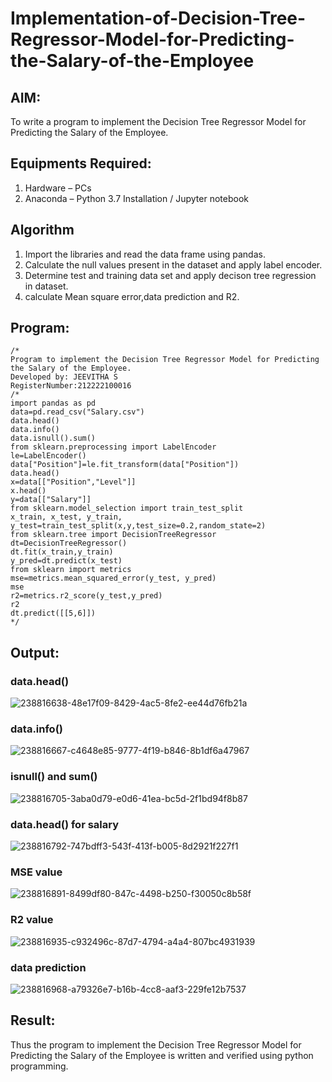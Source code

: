 # Implementation-of-Decision-Tree-Regressor-Model-for-Predicting-the-Salary-of-the-Employee

## AIM:
To write a program to implement the Decision Tree Regressor Model for Predicting the Salary of the Employee.

## Equipments Required:
1. Hardware – PCs
2. Anaconda – Python 3.7 Installation / Jupyter notebook

## Algorithm
1. Import the libraries and read the data frame using pandas.
2. Calculate the null values present in the dataset and apply label encoder.
3. Determine test and training data set and apply decison tree regression in dataset.
4. calculate Mean square error,data prediction and R2.

## Program:
```
/*
Program to implement the Decision Tree Regressor Model for Predicting the Salary of the Employee.
Developed by: JEEVITHA S
RegisterNumber:212222100016
/*
import pandas as pd
data=pd.read_csv("Salary.csv")
data.head()
data.info()
data.isnull().sum()
from sklearn.preprocessing import LabelEncoder
le=LabelEncoder()
data["Position"]=le.fit_transform(data["Position"])
data.head()
x=data[["Position","Level"]]
x.head()
y=data[["Salary"]]
from sklearn.model_selection import train_test_split
x_train, x_test, y_train, y_test=train_test_split(x,y,test_size=0.2,random_state=2)
from sklearn.tree import DecisionTreeRegressor
dt=DecisionTreeRegressor()
dt.fit(x_train,y_train)
y_pred=dt.predict(x_test)
from sklearn import metrics
mse=metrics.mean_squared_error(y_test, y_pred)
mse
r2=metrics.r2_score(y_test,y_pred)
r2
dt.predict([[5,6]])
*/
```
## Output:
### data.head()
![238816638-48e17f09-8429-4ac5-8fe2-ee44d76fb21a](https://github.com/Jeevithha/Implementation-of-Decision-Tree-Regressor-Model-for-Predicting-the-Salary-of-the-Employee/assets/123623197/0a9eb72e-66b6-4762-917c-b7ac3098489d)
### data.info()
![238816667-c4648e85-9777-4f19-b846-8b1df6a47967](https://github.com/Jeevithha/Implementation-of-Decision-Tree-Regressor-Model-for-Predicting-the-Salary-of-the-Employee/assets/123623197/8bcdda5f-53ee-40a6-8f59-379587084b9a)
### isnull() and sum()
![238816705-3aba0d79-e0d6-41ea-bc5d-2f1bd94f8b87](https://github.com/Jeevithha/Implementation-of-Decision-Tree-Regressor-Model-for-Predicting-the-Salary-of-the-Employee/assets/123623197/a4eb84c2-3d9a-474f-a9b0-52bfd92e6526)
### data.head() for salary
![238816792-747bdff3-543f-413f-b005-8d2921f227f1](https://github.com/Jeevithha/Implementation-of-Decision-Tree-Regressor-Model-for-Predicting-the-Salary-of-the-Employee/assets/123623197/8d020013-bc00-45a3-ac4e-ed2837573f2c)
### MSE value
![238816891-8499df80-847c-4498-b250-f30050c8b58f](https://github.com/Jeevithha/Implementation-of-Decision-Tree-Regressor-Model-for-Predicting-the-Salary-of-the-Employee/assets/123623197/431dbd77-bf7c-4e70-bf1e-f8d7ca44dff1)
### R2 value
![238816935-c932496c-87d7-4794-a4a4-807bc4931939](https://github.com/Jeevithha/Implementation-of-Decision-Tree-Regressor-Model-for-Predicting-the-Salary-of-the-Employee/assets/123623197/77a2941a-08d4-4978-a895-dd5c470b64b4)
### data prediction
![238816968-a79326e7-b16b-4cc8-aaf3-229fe12b7537](https://github.com/Jeevithha/Implementation-of-Decision-Tree-Regressor-Model-for-Predicting-the-Salary-of-the-Employee/assets/123623197/4f3c5439-4f41-4233-9432-82a3d8c2edab)
## Result:
Thus the program to implement the Decision Tree Regressor Model for Predicting the Salary of the Employee is written and verified using python programming.

